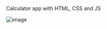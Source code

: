 Calculator app with HTML, CSS and JS

![image](https://github.com/user-attachments/assets/cd7dc972-791f-4836-8a93-b03528f35aad)

